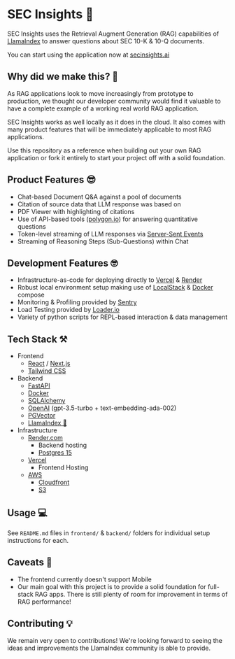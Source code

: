 # SEC Insights 🏦
SEC Insights uses the Retrieval Augment Generation (RAG) capabilities of [LlamaIndex](https://github.com/jerryjliu/llama_index) to answer questions about SEC 10-K & 10-Q documents.

You can start using the application now at [secinsights.ai](https://www.secinsights.ai/)

## Why did we make this? 🤔
As RAG applications look to move increasingly from prototype to production, we thought our developer community would find it valuable to have a complete example of a working real world RAG application.

SEC Insights works as well locally as it does in the cloud. It also comes with many product features that will be immediately applicable to most RAG applications.

Use this repository as a reference when building out your own RAG application or fork it entirely to start your project off with a solid foundation.

## Product Features 😎
- Chat-based Document Q&A against a pool of documents
- Citation of source data that LLM response was based on
- PDF Viewer with highlighting of citations
- Use of API-based tools ([polygon.io](https://polygon.io/)) for answering quantitative questions
- Token-level streaming of LLM responses via [Server-Sent Events](https://developer.mozilla.org/en-US/docs/Web/API/Server-sent_events)
- Streaming of Reasoning Steps (Sub-Questions) within Chat

## Development Features 🤓
- Infrastructure-as-code for deploying directly to [Vercel](https://vercel.com/) & [Render](https://render.com/)
- Robust local environment setup making use of [LocalStack](https://localstack.cloud/) & [Docker](https://www.docker.com/) compose
- Monitoring & Profiling provided by [Sentry](https://sentry.io/welcome/)
- Load Testing provided by [Loader.io](https://loader.io/)
- Variety of python scripts for REPL-based interaction & data management

## Tech Stack ⚒️
- Frontend
    - [React](https://react.dev/) / [Next.js](https://nextjs.org/)
    - [Tailwind CSS](https://tailwindcss.com/)
- Backend
    - [FastAPI](https://fastapi.tiangolo.com/)
    - [Docker](https://www.docker.com/)
    - [SQLAlchemy](https://www.sqlalchemy.org/)
    - [OpenAI](https://openai.com/) (gpt-3.5-turbo + text-embedding-ada-002)
    - [PGVector](https://github.com/pgvector/pgvector)
    - [LlamaIndex 🦙](https://www.llamaindex.ai/)
- Infrastructure
    - [Render.com](https://render.com/)
        - Backend hosting
        - [Postgres 15](https://www.postgresql.org/)
    - [Vercel](https://vercel.com/)
        - Frontend Hosting
    - [AWS](https://aws.amazon.com/)
        - [Cloudfront](https://aws.amazon.com/cloudfront/)
        - [S3](https://aws.amazon.com/s3/)

## Usage 💻
See `README.md` files in `frontend/` & `backend/` folders for individual setup instructions for each.

## Caveats 🧐
- The frontend currently doesn't support Mobile
- Our main goal with this project is to provide a solid foundation for full-stack RAG apps. There is still plenty of room for improvement in terms of RAG performance!

## Contributing 💡
We remain very open to contributions! We're looking forward to seeing the ideas and improvements the LlamaIndex community is able to provide.
